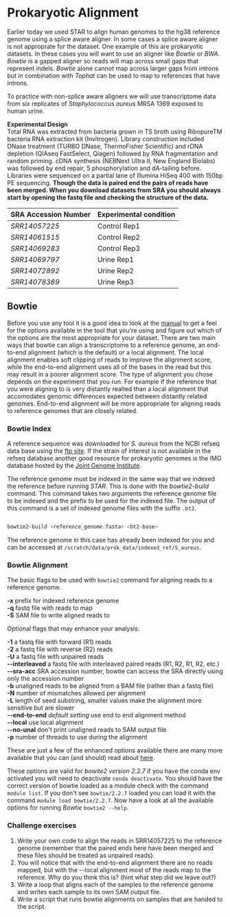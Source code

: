 # Prokaryotic Alignment

Earlier today we used STAR to align human genomes to the hg38 reference genome using a splice aware aligner. In some cases a splice aware aligner is not approprate for the dataset. One example of this are prokaryotic datasets. In these cases you will want to use an aligner like *Bowtie* or *BWA*. *Bowtie* is a gapped aligner so reads will map across small gaps that represent indels. *Bowtie* alone cannot map across larger gaps from introns but in combination with *Tophat* can be used to map to references that have introns. 

To practice with non-splice aware aligners we will use transcriptome data from six replicates of *Staphylococcus aureus* MRSA 1369 exposed to human urine.

**Experimental Design**<br>
Total RNA was extracted from bacteria grown in TS broth using RibopureTM bacteria RNA extraction kit (Invitrogen).
Library construction included DNase treatment (TURBO DNase, ThermoFisher Scientific) and rDNA depletion (QIAseq FastSelect, Qiagen) followed by RNA fragmentation and random priming.
cDNA synthesis (NEBNext Ultra II, New England Biolabs) was followed by end repair, 5 phosphorylation and dA-tailing before.
Libraries were sequenced on a partial lane of Illumina HiSeq 400 with 150bp PE sequencing.
**Though the data is paired end the pairs of reads have been merged. When you download datasets from SRA you should always start by opening the fastq file and checking the structure of the data.**

SRA Accession Number | Experimental condition
---|---
*SRR14057225*| Control Rep1
*SRR14061515*| Control Rep2
*SRR14069283*| Control Rep3
*SRR14069797*| Urine Rep1
*SRR14072892*| Urine Rep2
*SRR14078369*| Urine Rep3


## Bowtie

Before you use any tool it is a good idea to look at the [manual](http://bowtie-bio.sourceforge.net/manual.shtml#the-bowtie-aligner) to get a feel for the options available in the tool that you're using and figure out which of the options are the most appropriate for your dataset.
There are two main ways that bowtie can align a transcriptome to a reference genome, an end-to-end alignment (which is the default) or a local alignment. The local alignment enables soft clipping of reads to improve the alignment score, while the end-to-end alignment uses all of the bases in the read but this may result in a poorer alignment score. The type of alignment you chose depends on the experiment that you run. For example if the reference that you were aligning to is very distantly realted than a local alignment that accomodates genomic differences expected between distantly related genomes. End-to-end alignment will be more appropriate for aligning reads to reference genomes that are closely related.

### Bowtie Index

A reference sequence was downloaded for *S. aureus* from the NCBI refseq data base using the [ftp site](https://ftp.ncbi.nlm.nih.gov/genomes/refseq/bacteria/Staphylococcus_aureus/reference/GCF_000013425.1_ASM1342v1/). If the strain of interest is not available in the refseq database another good resource for prokaryotic genomes is the IMG database hosted by the [Joint Genome Institute](https://img.jgi.doe.gov).

The reference genome must be indexed in the same way that we indexed the reference before running *STAR*. This is done with the *bowtie2-build* command. This command takes two arguments the reference genome file to be indexed and the prefix to be used for the indexed file. The output of this command is a set of indexed genome files with the suffix `.bt2`.

``` bash

bowtie2-build <reference_genome.fasta> <bt2-base>

```

The reference genome in this case has already been indexed for you and can be accessed at `/scratch/data/prok_data/indexed_ref/S_aureus`.

### Bowtie Alignment

The basic flags to be used with `bowtie2` command for aligning reads to a reference genome.

**-x** prefix for indexed reference genome<br>
**-q** fastq file with reads to map<br>
**-S** SAM file to write aligned reads to<br>

Optional flags that may enhance your analysis:

**-1** a fastq file with forward (R1) reads<br>
**-2** a fastq file with reverse (R2) reads<br>
**-U** a fastq file with unpaired reads<br>
**--interleaved** a fastq file with interleaved paired reads (R1, R2, R1, R2, etc.)<br>
**--sra-acc** SRA accession number, bowtie can access the SRA directly using only the accession number<br>
**-b** unaligned reads to be aligned from a BAM file (rather than a fastq file)<br>
**-N** number of mismatches allowed per alignment<br>
**-L** length of seed substring, smaller values make the alignment more sensitive but are slower<br>
**--end-to-end** *default setting* use end to end alignment method<br>
**--local** use local alignment<br>
**--no-unal** don't print unaligned reads to SAM output file<br>
**-p** number of threads to use during the alignment<br>

These are just a few of the enhanced options available there are many more available that you can (and should) read about [here](http://bowtie-bio.sourceforge.net/bowtie2/manual.shtml#the-bowtie2-aligner).

These options are valid for *bowite2 version 2.2.7* if you have the conda env activated you will need to deactivate `conda deactivate`. You should have the correct version of bowtie loaded as a module check with the command `module list`. If you don't see `bowtie/2.2.7` loaded you can load it with the command `module load bowtie/2.2.7`. Now have a look at all the available options for running *Bowtie* `bowtie2 --help`. 

### Challenge exercises

1. Write your own code to align the reads in SRR14057225 to the reference genome (remember that the paired ends here have been merged and these files should be treated as unpaired reads).
2. You will notice that with the end-to-end alignment there are no reads mapped, but with the --local alignment most of the reads map to the reference. Why do you think this is?  (hint what step did we leave out?)
3. Write a loop that aligns each of the samples to the reference genome and writes each sample to its own SAM output file.
4. Write a script that runs bowtie alignments on samples that are handed to the script.
